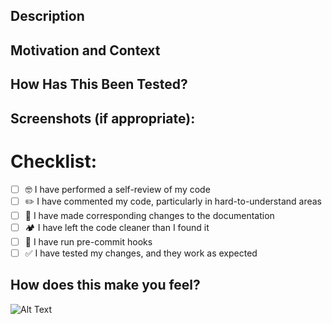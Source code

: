 ## Description

<!--- Describe your changes in detail -->

## Motivation and Context

<!--- Please context that might be useful to the reviewer -->

## How Has This Been Tested?

<!--- Please describe briefly how you tested your changes -->

## Screenshots (if appropriate):

<!--- Super helpful to covey how/what you tested -->

# Checklist:

<!--- Checking all boxes signals that your change is RFR -->
<!--- Mark items that don't apply with n/a --->
<!--- If changes are requested the process starts over --->

- [ ] 🤓 I have performed a self-review of my code
- [ ] ✏️ I have commented my code, particularly in hard-to-understand areas
- [ ] 📘 I have made corresponding changes to the documentation
- [ ] 🏕️ I have left the code cleaner than I found it
- [ ] 🤖 I have run pre-commit hooks
- [ ] ✅ I have tested my changes, and they work as expected

## How does this make you feel?

<!--- 1. Go to https://giphy.com/ -->
<!--- 2. Search for a GIF that captures how this change make you feel --->
<!--- 3. Grab the last part of the the url and replace below --->
<!---      e.x. https://giphy.com/gifs/saved-by-the-bell-reunion-mark-paul-gosselaar-UatRnEUNX8iCQ --->
<!---           replace x2cHgtw3b32QqnFLwN with UatRnEUNX8iCQ --->

![Alt Text](https://media.giphy.com/media/x2cHgtw3b32QqnFLwN/giphy.gif)

